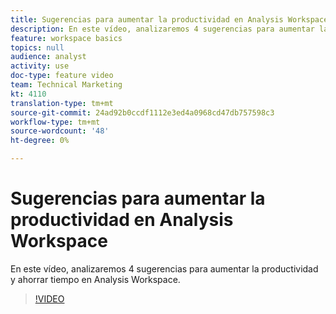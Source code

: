```yaml
---
title: Sugerencias para aumentar la productividad en Analysis Workspace
description: En este vídeo, analizaremos 4 sugerencias para aumentar la productividad y ahorrar tiempo en Analysis Workspace.
feature: workspace basics
topics: null
audience: analyst
activity: use
doc-type: feature video
team: Technical Marketing
kt: 4110
translation-type: tm+mt
source-git-commit: 24ad92b0ccdf1112e3ed4a0968cd47db757598c3
workflow-type: tm+mt
source-wordcount: '48'
ht-degree: 0%

---
```



# Sugerencias para aumentar la productividad en Analysis Workspace

En este vídeo, analizaremos 4 sugerencias para aumentar la productividad y ahorrar tiempo en Analysis Workspace.

>[!VIDEO](https://video.tv.adobe.com/v/31157/?quality=12)
